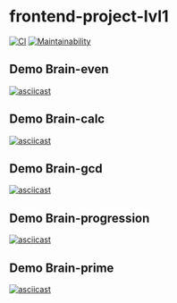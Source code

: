 # frontend-project-lvl1

[![CI](https://github.com/azizmuradovar/frontend-project-lvl1/workflows/CI/badge.svg)](https://github.com/azizmuradovar/frontend-project-lvl1/actions)
[![Maintainability](https://api.codeclimate.com/v1/badges/a99a88d28ad37a79dbf6/maintainability)](https://codeclimate.com/github/codeclimate/codeclimate/maintainability)


## Demo Brain-even
[![asciicast](https://asciinema.org/a/347764.svg)](https://asciinema.org/a/347764)

## Demo Brain-calc
[![asciicast](https://asciinema.org/a/347766.svg)](https://asciinema.org/a/347766)

## Demo Brain-gcd
[![asciicast](https://asciinema.org/a/347905.svg)](https://asciinema.org/a/347905)

## Demo Brain-progression
[![asciicast](https://asciinema.org/a/348434.svg)](https://asciinema.org/a/348434)

## Demo Brain-prime
[![asciicast](https://asciinema.org/a/348439.svg)](https://asciinema.org/a/348439)

